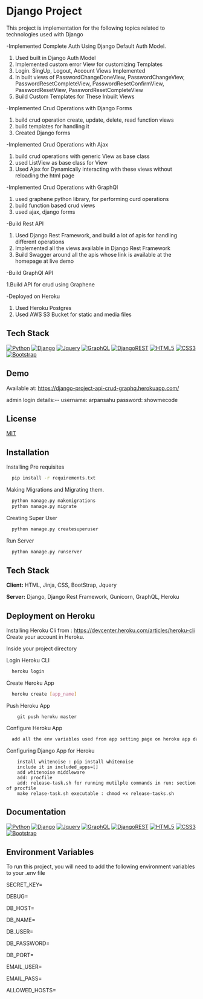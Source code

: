 
# Django Project

This project is implementation for the following topics related to technologies used with Django

-Implemented Complete Auth Using Django Default Auth Model.
    
1. Used built in Django Auth Model
2. Implemented custom error View for customizing Templates
3. Login. SingUp, Logout, Account Views Implemented
4. In built views of PasswordChangeDoneView, PasswordChangeView, PasswordResetCompleteView, PasswordResetConfirmView, PasswordResetView, PasswordResetCompleteView
5. Build Custom Templates for These Inbuilt Views

-Implemented Crud Operations with Django Forms

1. build crud operation create, update, delete, read function views
2. build templates for handling it
3. Created Django forms

-Implemented Crud Operations with Ajax 

1. build crud operations with generic View as base class 
2. used ListView as base class for View
3. Used Ajax for Dynamically interacting with these views without reloading the html page

-Implemented Crud Operations with GraphQl

1. used graphene python library, for performing curd operations 
2. build function based crud views
3. used ajax, django forms

-Build Rest API

1. Used Django Rest Framework, and build a lot of apis for handling different operations
2. Implemented all the views available in Django Rest Framework
3. Build Swagger around all the apis whose link is available at the homepage at live demo

-Build GraphQl API

1.Build API for crud using Graphene

-Deployed on Heroku

1. Used Heroku Postgres 
2. Used AWS S3 Bucket for static and media files
## Tech Stack

[![Python](https://img.shields.io/badge/Python-3776AB?style=for-the-badge&logo=python&logoColor=white)](https://www.python.org/)
[![Django](https://img.shields.io/badge/Django-092E20?style=for-the-badge&logo=django&logoColor=white)](https://www.djangoproject.com/)
[![Jquery](https://img.shields.io/badge/jQuery-0769AD?style=for-the-badge&logo=jquery&logoColor=white)](https://jquery.com/)
[![GraphQL](https://img.shields.io/badge/-GraphQL-E10098?style=for-the-badge&logo=graphql&logoColor=white)](https://graphql.org/)
[![DjangoREST](https://img.shields.io/badge/DJANGO-REST-ff1709?style=for-the-badge&logo=django&logoColor=white&color=ff1709&labelColor=gray)](https://www.django-rest-framework.org/)
[![HTML5](https://img.shields.io/badge/html5-%23E34F26.svg?style=for-the-badge&logo=html5&logoColor=white)](https://developer.mozilla.org/en-US/docs/Glossary/HTML5)
[![CSS3](https://img.shields.io/badge/css3-%231572B6.svg?style=for-the-badge&logo=css3&logoColor=white)](https://developer.mozilla.org/en-US/docs/Web/CSS)
[![Bootstrap](https://img.shields.io/badge/Bootstrap-563D7C?style=for-the-badge&logo=bootstrap&logoColor=white)](https://getbootstrap.com/)

## Demo

Available at: https://django-project-api-crud-graphq.herokuapp.com/

admin login details:--
username: arpansahu
password: showmecode
## License

[MIT](https://choosealicense.com/licenses/mit/)


## Installation

Installing Pre requisites

```bash
  pip install -r requirements.txt

```

Making Migrations and Migrating them.

```bash
  python manage.py makemigrations
  python manage.py migrate

```

Creating Super User

```bash
  python manage.py createsuperuser

```

Run Server
```bash
  python manage.py runserver

```

## Tech Stack

**Client:** HTML, Jinja, CSS, BootStrap, Jquery

**Server:** Django, Django Rest Framework, Gunicorn, GraphQL, Heroku


## Deployment on Heroku

Installing Heroku Cli from : https://devcenter.heroku.com/articles/heroku-cli
Create your account in Heroku.

Inside your project directory

Login Heroku CLI
```bash
  heroku login

```

Create Heroku App

```bash
  heroku create [app_name]

```

Push Heroku App
```
    git push heroku master
```

Configure Heroku App
```bash
  add all the env variables used from app setting page on heroku app dashboard.

```
Configuring Django App for Heroku
```
    install whitenoise : pip install whitenoise 
    include it in included_apps=[]
    add whitenoise middleware
    add: procfile
    add: release-task.sh for running mutilple commands in run: section of procfile
    make relase-task.sh executable : chmod +x release-tasks.sh 
```
## Documentation

[![Python](https://img.shields.io/badge/Python-3776AB?style=for-the-badge&logo=python&logoColor=white)](https://www.python.org/)
[![Django](https://img.shields.io/badge/Django-092E20?style=for-the-badge&logo=django&logoColor=white)](https://www.djangoproject.com/)
[![Jquery](https://img.shields.io/badge/jQuery-0769AD?style=for-the-badge&logo=jquery&logoColor=white)](https://jquery.com/)
[![GraphQL](https://img.shields.io/badge/-GraphQL-E10098?style=for-the-badge&logo=graphql&logoColor=white)](https://graphql.org/)
[![DjangoREST](https://img.shields.io/badge/DJANGO-REST-ff1709?style=for-the-badge&logo=django&logoColor=white&color=ff1709&labelColor=gray)](https://www.django-rest-framework.org/)
[![HTML5](https://img.shields.io/badge/html5-%23E34F26.svg?style=for-the-badge&logo=html5&logoColor=white)](https://developer.mozilla.org/en-US/docs/Glossary/HTML5)
[![CSS3](https://img.shields.io/badge/css3-%231572B6.svg?style=for-the-badge&logo=css3&logoColor=white)](https://developer.mozilla.org/en-US/docs/Web/CSS)
[![Bootstrap](https://img.shields.io/badge/Bootstrap-563D7C?style=for-the-badge&logo=bootstrap&logoColor=white)](https://getbootstrap.com/)


## Environment Variables

To run this project, you will need to add the following environment variables to your .env file

SECRET_KEY=

DEBUG=

DB_HOST=

DB_NAME=

DB_USER=

DB_PASSWORD=

DB_PORT=

EMAIL_USER=

EMAIL_PASS=

ALLOWED_HOSTS=

